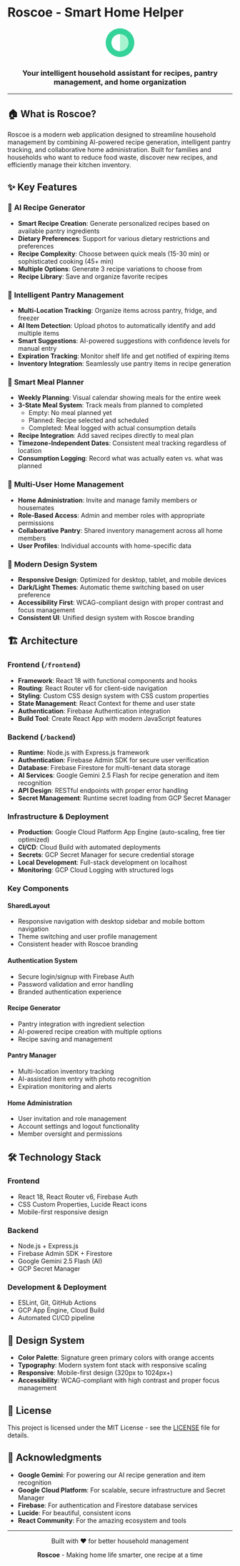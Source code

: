 # Roscoe - Smart Home Helper

<div align="center">
  <img src="frontend/public/favicon.svg" alt="Roscoe Logo" width="64" height="64">
  <h3>Your intelligent household assistant for recipes, pantry management, and home organization</h3>
</div>

---

## 🏠 What is Roscoe?

Roscoe is a modern web application designed to streamline household management by combining AI-powered recipe generation, intelligent pantry tracking, and collaborative home administration. Built for families and households who want to reduce food waste, discover new recipes, and efficiently manage their kitchen inventory.

## ✨ Key Features

### 🍳 **AI Recipe Generator**
- **Smart Recipe Creation**: Generate personalized recipes based on available pantry ingredients
- **Dietary Preferences**: Support for various dietary restrictions and preferences
- **Recipe Complexity**: Choose between quick meals (15-30 min) or sophisticated cooking (45+ min)
- **Multiple Options**: Generate 3 recipe variations to choose from
- **Recipe Library**: Save and organize favorite recipes

### 🥫 **Intelligent Pantry Management**
- **Multi-Location Tracking**: Organize items across pantry, fridge, and freezer
- **AI Item Detection**: Upload photos to automatically identify and add multiple items
- **Smart Suggestions**: AI-powered suggestions with confidence levels for manual entry
- **Expiration Tracking**: Monitor shelf life and get notified of expiring items
- **Inventory Integration**: Seamlessly use pantry items in recipe generation

### 📅 **Smart Meal Planner**
- **Weekly Planning**: Visual calendar showing meals for the entire week
- **3-State Meal System**: Track meals from planned to completed
  - Empty: No meal planned yet
  - Planned: Recipe selected and scheduled
  - Completed: Meal logged with actual consumption details
- **Recipe Integration**: Add saved recipes directly to meal plan
- **Timezone-Independent Dates**: Consistent meal tracking regardless of location
- **Consumption Logging**: Record what was actually eaten vs. what was planned

### 👥 **Multi-User Home Management**
- **Home Administration**: Invite and manage family members or housemates
- **Role-Based Access**: Admin and member roles with appropriate permissions
- **Collaborative Pantry**: Shared inventory management across all home members
- **User Profiles**: Individual accounts with home-specific data

### 🎨 **Modern Design System**
- **Responsive Design**: Optimized for desktop, tablet, and mobile devices
- **Dark/Light Themes**: Automatic theme switching based on user preference
- **Accessibility First**: WCAG-compliant design with proper contrast and focus management
- **Consistent UI**: Unified design system with Roscoe branding

## 🏗️ Architecture

### **Frontend** (`/frontend`)
- **Framework**: React 18 with functional components and hooks
- **Routing**: React Router v6 for client-side navigation
- **Styling**: Custom CSS design system with CSS custom properties
- **State Management**: React Context for theme and user state
- **Authentication**: Firebase Authentication integration
- **Build Tool**: Create React App with modern JavaScript features

### **Backend** (`/backend`)
- **Runtime**: Node.js with Express.js framework
- **Authentication**: Firebase Admin SDK for secure user verification
- **Database**: Firebase Firestore for multi-tenant data storage
- **AI Services**: Google Gemini 2.5 Flash for recipe generation and item recognition
- **API Design**: RESTful endpoints with proper error handling
- **Secret Management**: Runtime secret loading from GCP Secret Manager

### **Infrastructure & Deployment**
- **Production**: Google Cloud Platform App Engine (auto-scaling, free tier optimized)
- **CI/CD**: Cloud Build with automated deployments
- **Secrets**: GCP Secret Manager for secure credential storage
- **Local Development**: Full-stack development on localhost
- **Monitoring**: GCP Cloud Logging with structured logs

### **Key Components**

#### **SharedLayout**
- Responsive navigation with desktop sidebar and mobile bottom navigation
- Theme switching and user profile management
- Consistent header with Roscoe branding

#### **Authentication System**
- Secure login/signup with Firebase Auth
- Password validation and error handling
- Branded authentication experience

#### **Recipe Generator**
- Pantry integration with ingredient selection
- AI-powered recipe creation with multiple options
- Recipe saving and management

#### **Pantry Manager**
- Multi-location inventory tracking
- AI-assisted item entry with photo recognition
- Expiration monitoring and alerts

#### **Home Administration**
- User invitation and role management
- Account settings and logout functionality
- Member oversight and permissions

## 🛠️ Technology Stack

### **Frontend**
- React 18, React Router v6, Firebase Auth
- CSS Custom Properties, Lucide React icons
- Mobile-first responsive design

### **Backend**
- Node.js + Express.js
- Firebase Admin SDK + Firestore
- Google Gemini 2.5 Flash (AI)
- GCP Secret Manager

### **Development & Deployment**
- ESLint, Git, GitHub Actions
- GCP App Engine, Cloud Build
- Automated CI/CD pipeline


## 🎨 Design System

- **Color Palette**: Signature green primary colors with orange accents
- **Typography**: Modern system font stack with responsive scaling
- **Responsive**: Mobile-first design (320px to 1024px+)
- **Accessibility**: WCAG-compliant with high contrast and proper focus management

## 📄 License

This project is licensed under the MIT License - see the [LICENSE](LICENSE) file for details.

## 🙏 Acknowledgments

- **Google Gemini**: For powering our AI recipe generation and item recognition
- **Google Cloud Platform**: For scalable, secure infrastructure and Secret Manager
- **Firebase**: For authentication and Firestore database services
- **Lucide**: For beautiful, consistent icons
- **React Community**: For the amazing ecosystem and tools

---

<div align="center">
  <p>Built with ❤️ for better household management</p>
  <p><strong>Roscoe</strong> - Making home life smarter, one recipe at a time</p>
</div>